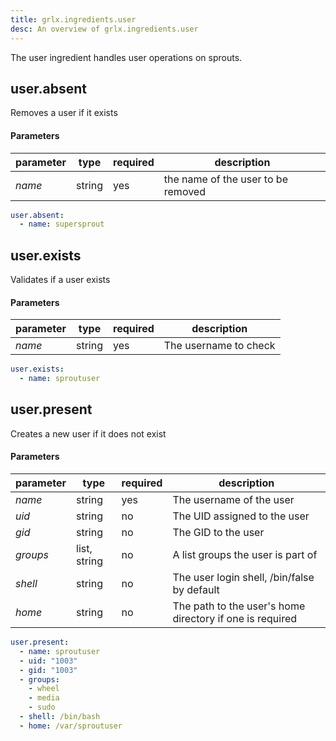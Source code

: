 ```yaml
---
title: grlx.ingredients.user
desc: An overview of grlx.ingredients.user
---
```

The user ingredient handles user operations on sprouts.
## **user.absent**
Removes a user if it exists
#### Parameters
| parameter | type | required | description |
|-----------|------|----------|-------------|
| _name_ | string | yes | the name of the user to be removed
```yaml
user.absent:
  - name: supersprout
```

## **user.exists**
Validates if a user exists
#### Parameters
| parameter | type | required | description |
|-----------|------|----------|-------------|
| _name_ | string | yes | The username to check
```yaml
user.exists:
  - name: sproutuser
```

## **user.present**
Creates a new user if it does not exist
#### Parameters
| parameter | type | required | description |
|-----------|------|----------|-------------|
| _name_ | string | yes | The username of the user
| _uid_ | string | no | The UID assigned to the user
| _gid_ | string | no | The GID to the user
| _groups_ | list, string | no | A list groups the user is part of
| _shell_ | string | no | The user login shell, /bin/false by default
| _home_ | string | no | The path to the user's home directory if one is required
```yaml
user.present:
  - name: sproutuser
  - uid: "1003"
  - gid: "1003"
  - groups:
    - wheel
    - media
    - sudo
  - shell: /bin/bash
  - home: /var/sproutuser
```

